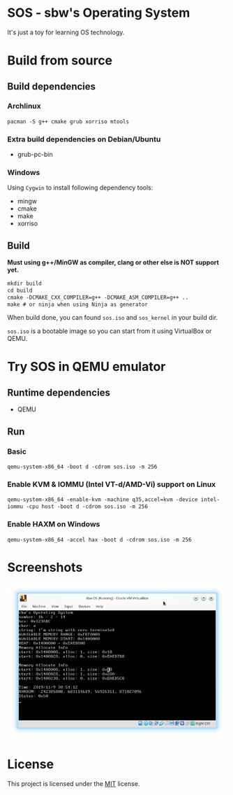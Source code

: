 
# SOS - sbw's Operating System
It's just a toy for learning OS technology.

# Build from source

## Build dependencies

### Archlinux
```
pacman -S g++ cmake grub xorriso mtools
```

### Extra build dependencies on Debian/Ubuntu
- grub-pc-bin

### Windows
Using `Cygwin` to install following dependency tools:
- mingw
- cmake
- make
- xorriso

## Build
__Must using g++/MinGW as compiler, clang or other else is NOT support yet.__
```shell
mkdir build
cd build
cmake -DCMAKE_CXX_COMPILER=g++ -DCMAKE_ASM_COMPILER=g++ ..
make # or ninja when using Ninja as generator
```

When build done, you can found `sos.iso` and `sos_kernel` in your build dir.

`sos.iso` is a bootable image so you can start from it using VirtualBox or QEMU.

# Try SOS in QEMU emulator

## Runtime dependencies
- QEMU

## Run

### Basic
```shell
qemu-system-x86_64 -boot d -cdrom sos.iso -m 256
```

### Enable KVM & IOMMU (Intel VT-d/AMD-Vi) support on Linux
```shell
qemu-system-x86_64 -enable-kvm -machine q35,accel=kvm -device intel-iommu -cpu host -boot d -cdrom sos.iso -m 256
```

### Enable HAXM on Windows
```shell
qemu-system-x86_64 -accel hax -boot d -cdrom sos.iso -m 256
```

# Screenshots
![sos screenshots](screenshots/Screenshot_20191109_230102.png)

# License
This project is licensed under the [MIT](LICENSE) license.
